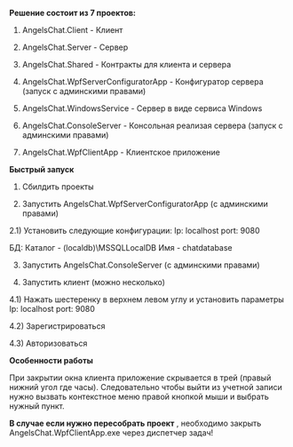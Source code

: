 **Решение состоит из 7 проектов:**

1) AngelsChat.Client - Клиент

2) AngelsChat.Server - Сервер

3) AngelsChat.Shared - Контракты для клиента и сервера

4) AngelsChat.WpfServerConfiguratorApp - Конфигуратор сервера (запуск с админскими правами)

5) AngelsChat.WindowsService - Сервер в виде сервиса Windows

6) AngelsChat.ConsoleServer - Консольная реализая сервера (запуск с админскими правами)

7) AngelsChat.WpfClientApp - Клиентское приложение

**Быстрый запуск**

1) Сбилдить проекты

2) Запустить AngelsChat.WpfServerConfiguratorApp (с админскими правами)

2.1) Установить следующие конфигурации: Ip: localhost         port: 9080

БД: Каталог - (localdb)\MSSQLLocalDB     Имя - chatdatabase

3) Запустить AngelsChat.ConsoleServer (с админскими правами)

4) Запустить клиент (можно несколько)

4.1) Нажать шестеренку в верхнем левом углу и установить параметры   Ip: localhost       port: 9080

4.2) Зарегистрироваться

4.3) Авторизоваться

**Особенности работы**

При закрытии окна клиента приложение скрывается в трей (правый нижний угол где часы).
Следовательно чтобы выйти из учетной записи нужно вызвать контекстное меню правой кнопкой мыши и выбрать нужный пункт.

**В случае если нужно пересобрать проект** , необходимо закрыть AngelsChat.WpfClientApp.exe через диспетчер задач!
